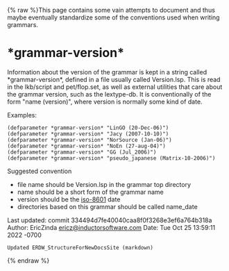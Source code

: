 {% raw %}This page contains some vain attempts to document and thus maybe
eventually standardize some of the conventions used when writing
grammars.

# \*grammar-version\*

Information about the version of the grammar is kept in a string called
\*grammar-version\*, defined in a file usually called Version.lsp. This
is read in the lkb/script and pet/flop.set, as well as external
utilities that care about the grammar version, such as the lextype-db.
It is conventionally of the form "name (version)", where version is
normally some kind of date.

Examples:

    (defparameter *grammar-version* "LinGO (20-Dec-06)")
    (defparameter *grammar-version* "Jacy (2007-10-10)")
    (defparameter *grammar-version* "NorSource (Jan-06)")
    (defparameter *grammar-version* "NoEn (27-aug-04)")
    (defparameter *grammar-version* "GG (Jul_2006)")
    (defparameter *grammar-version* "pseudo_japanese (Matrix-10-2006)")

Suggested convention

- file name should be Version.lsp in the grammar top directory
- name should be a short form of the grammar name
- version should be the
[iso-8601](http://www.cl.cam.ac.uk/~mgk25/iso-time.html) date
- directories based on this grammar should be called name\_date

Last updated: commit 334494d7fe40040caa8f0f3268e3ef6a764b318a
Author: EricZinda <ericz@inductorsoftware.com>
Date:   Tue Oct 25 13:59:11 2022 -0700

    Updated ERDW_StructureForNewDocsSite (markdown)
{% endraw %}